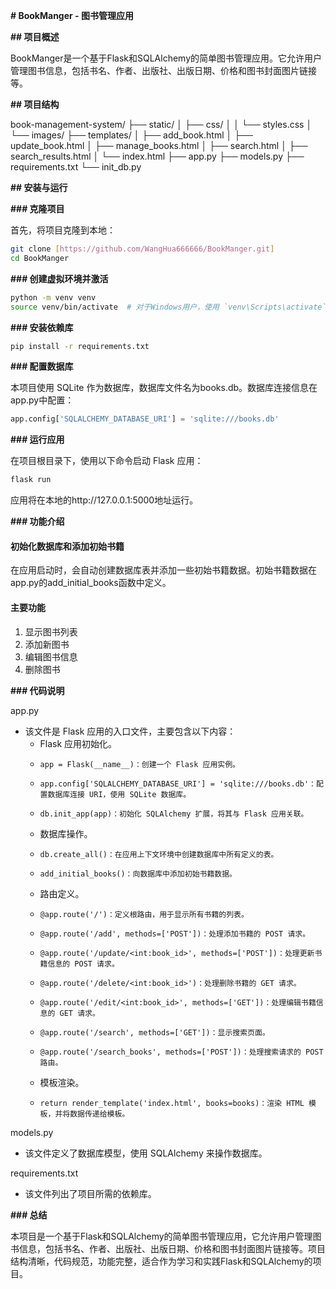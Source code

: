 **# BookManger - 图书管理应用**

**## 项目概述**

BookManger是一个基于Flask和SQLAlchemy的简单图书管理应用。它允许用户管理图书信息，包括书名、作者、出版社、出版日期、价格和图书封面图片链接等。

**## 项目结构**

book-management-system/
├── static/
│   ├── css/
│   │   └── styles.css
│   └── images/
├── templates/
│   ├── add_book.html
│   ├── update_book.html
│   ├── manage_books.html
│   ├── search.html
│   ├── search_results.html
│   └── index.html
├── app.py
├── models.py
├── requirements.txt
└── init_db.py


**## 安装与运行**

**### 克隆项目**

首先，将项目克隆到本地：

```bash
git clone [https://github.com/WangHua666666/BookManger.git]
cd BookManger
```

**### 创建虚拟环境并激活**

```bash
python -m venv venv
source venv/bin/activate  # 对于Windows用户，使用 `venv\Scripts\activate````
```

**### 安装依赖库**

```bash
pip install -r requirements.txt
```

**### 配置数据库**

本项目使用 SQLite 作为数据库，数据库文件名为books.db。数据库连接信息在app.py中配置：

``` python
app.config['SQLALCHEMY_DATABASE_URI'] = 'sqlite:///books.db'
```

**### 运行应用**

在项目根目录下，使用以下命令启动 Flask 应用：

```bash
flask run
```
应用将在本地的http://127.0.0.1:5000地址运行。

**### 功能介绍**

#### 初始化数据库和添加初始书籍

在应用启动时，会自动创建数据库表并添加一些初始书籍数据。初始书籍数据在app.py的add_initial_books函数中定义。

#### 主要功能

1. 显示图书列表
2. 添加新图书
3. 编辑图书信息
4. 删除图书

**### 代码说明**

app.py
- 该文件是 Flask 应用的入口文件，主要包含以下内容：
    - Flask 应用初始化。 
    -     app = Flask(__name__)：创建一个 Flask 应用实例。
    -     app.config['SQLALCHEMY_DATABASE_URI'] = 'sqlite:///books.db'：配置数据库连接 URI，使用 SQLite 数据库。
    -     db.init_app(app)：初始化 SQLAlchemy 扩展，将其与 Flask 应用关联。
    - 数据库操作。 
    -     db.create_all()：在应用上下文环境中创建数据库中所有定义的表。
    -     add_initial_books()：向数据库中添加初始书籍数据。
    - 路由定义。
    -     @app.route('/')：定义根路由，用于显示所有书籍的列表。
    -     @app.route('/add', methods=['POST'])：处理添加书籍的 POST 请求。
    -     @app.route('/update/<int:book_id>', methods=['POST'])：处理更新书籍信息的 POST 请求。
    -     @app.route('/delete/<int:book_id>')：处理删除书籍的 GET 请求。
    -     @app.route('/edit/<int:book_id>', methods=['GET'])：处理编辑书籍信息的 GET 请求。
    -     @app.route('/search', methods=['GET'])：显示搜索页面。
    -     @app.route('/search_books', methods=['POST'])：处理搜索请求的 POST 路由。
    - 模板渲染。 
    -     return render_template('index.html', books=books)：渲染 HTML 模板，并将数据传递给模板。

models.py
- 该文件定义了数据库模型，使用 SQLAlchemy 来操作数据库。

requirements.txt
- 该文件列出了项目所需的依赖库。

**### 总结**      

本项目是一个基于Flask和SQLAlchemy的简单图书管理应用，它允许用户管理图书信息，包括书名、作者、出版社、出版日期、价格和图书封面图片链接等。项目结构清晰，代码规范，功能完整，适合作为学习和实践Flask和SQLAlchemy的项目。   
